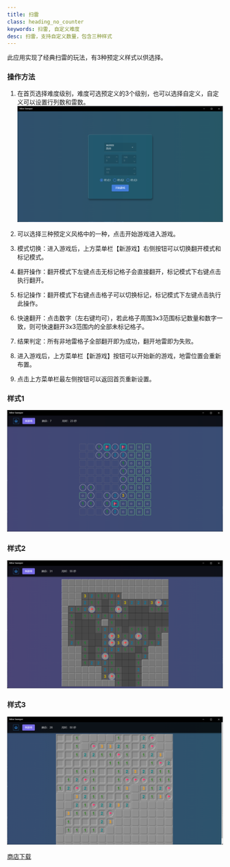 ```yaml
---
title: 扫雷
class: heading_no_counter
keywords: 扫雷, 自定义难度
desc: 扫雷，支持自定义数量，包含三种样式
---
```


此应用实现了经典扫雷的玩法，有3种预定义样式以供选择。
### 操作方法 

1. 在首页选择难度级别，难度可选预定义的3个级别，也可以选择自定义，自定义可以设置行列数和雷数。
![扫雷1](../assets/images/Mine1.png)

2. 可以选择三种预定义风格中的一种，点击开始游戏进入游戏。
3. 模式切换：进入游戏后，上方菜单栏【新游戏】右侧按钮可以切换翻开模式和标记模式。
4. 翻开操作：翻开模式下左键点击无标记格子会直接翻开，标记模式下右键点击执行翻开。
5. 标记操作：翻开模式下右键点击格子可以切换标记，标记模式下左键点击执行此操作。
6. 快速翻开：点击数字（左右键均可），若此格子周围3x3范围标记数量和数字一致，则可快速翻开3x3范围内的全部未标记格子。
7. 结果判定：所有非地雷格子全部翻开即为成功，翻开地雷即为失败。
8. 进入游戏后，上方菜单栏【新游戏】按钮可以开始新的游戏，地雷位置会重新布置。
9. 点击上方菜单栏最左侧按钮可以返回首页重新设置。


### 样式1
![扫雷1](../assets/images/Mine2.png)


### 样式2
![扫雷2](../assets/images/Mine3.png)


### 样式3
![扫雷3](../assets/images/Mine4.png)


[商店下载](https://apps.microsoft.com/detail/9NCS89MQ8P5N)